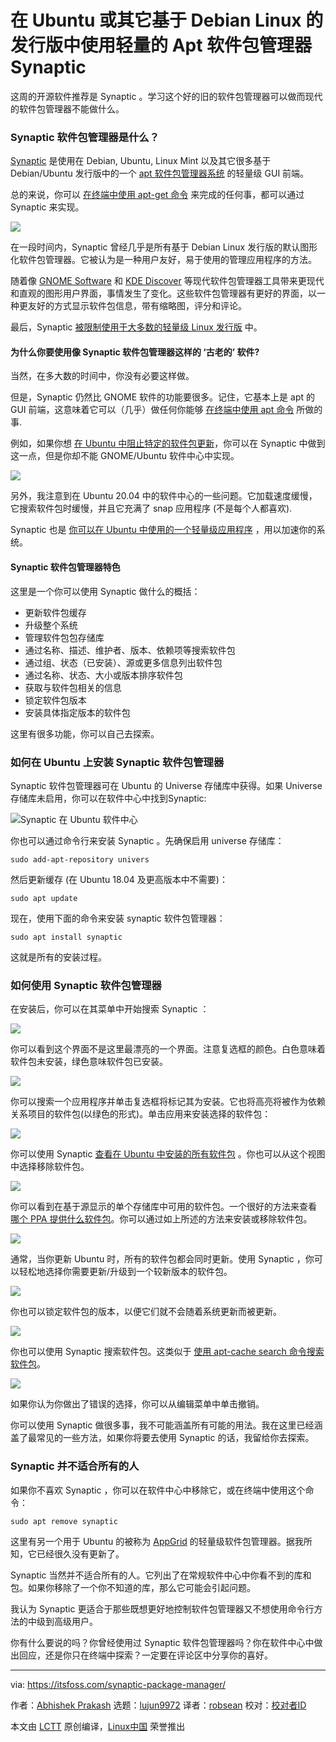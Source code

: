[#]: collector: (lujun9972)
[#]: translator: (robsean)
[#]: reviewer: ( )
[#]: publisher: ( )
[#]: url: ( )
[#]: subject: (Using the Lightweight Apt Package Manager Synaptic in Ubuntu and Other Debian-based Linux Distributions)
[#]: via: (https://itsfoss.com/synaptic-package-manager/)
[#]: author: (Abhishek Prakash https://itsfoss.com/author/abhishek/)

在 Ubuntu 或其它基于 Debian Linux 的发行版中使用轻量的 Apt 软件包管理器 Synaptic
======

这周的开源软件推荐是 Synaptic 。学习这个好的旧的软件包管理器可以做而现代的软件包管理器不能做什么。

### Synaptic 软件包管理器是什么？

[Synaptic][1] 是使用在 Debian, Ubuntu, Linux Mint 以及其它很多基于 Debian/Ubuntu 发行版中的一个 [apt 软件包管理器系统][2] 的轻量级 GUI 前端。

总的来说，你可以 [在终端中使用 apt-get 命令][3] 来完成的任何事，都可以通过 Synaptic 来实现。

![][4]

在一段时间内，Synaptic 曾经几乎是所有基于 Debian Linux 发行版的默认图形化软件包管理器。它被认为是一种用户友好，易于使用的管理应用程序的方法。

随着像 [GNOME Software][5] 和 [KDE Discover][6] 等现代软件包管理器工具带来更现代和直观的图形用户界面，事情发生了变化。这些软件包管理器有更好的界面，以一种更友好的方式显示软件包信息，带有缩略图，评分和评论。

最后，Synaptic [被限制使用于大多数的轻量级 Linux 发行版][7] 中。

#### 为什么你要使用像 Synaptic 软件包管理器这样的 ‘古老的’ 软件?

当然，在多大数的时间中，你没有必要这样做。

但是，Synaptic 仍然比 GNOME 软件的功能要很多。记住，它基本上是 apt 的 GUI 前端，这意味着它可以（几乎）做任何你能够 [在终端中使用 apt 命令][8] 所做的事.

例如，如果你想 [在 Ubuntu 中阻止特定的软件包更新][9]，你可以在 Synaptic 中做到这一点，但是你却不能 GNOME/Ubuntu 软件中心中实现。

![][10]

另外，我注意到在 Ubuntu 20.04 中的软件中心的一些问题。它加载速度缓慢，它搜索软件包时缓慢，并且它充满了 snap 应用程序 (不是每个人都喜欢).

Synaptic 也是 [你可以在 Ubuntu 中使用的一个轻量级应用程序][7] ，用以加速你的系统。

#### Synaptic 软件包管理器特色

这里是一个你可以使用 Synaptic 做什么的概括：

  * 更新软件包缓存
  * 升级整个系统
  * 管理软件包包存储库
  * 通过名称、描述、维护者、版本、依赖项等搜索软件包
  * 通过组、状态（已安装）、源或更多信息列出软件包
  * 通过名称、状态、大小或版本排序软件包
  * 获取与软件包相关的信息
  * 锁定软件包版本
  * 安装具体指定版本的软件包



这里有很多功能，你可以自己去探索。

### 如何在 Ubuntu 上安装 Synaptic 软件包管理器 

Synaptic 软件包管理器可在 Ubuntu 的 Universe 存储库中获得。如果 Universe 存储库未启用，你可以在软件中心中找到Synaptic:

![Synaptic 在 Ubuntu 软件中心][11]

你也可以通过命令行来安装 Synaptic 。先确保启用 universe 存储库：

```
sudo add-apt-repository univers
```

然后更新缓存 (在 Ubuntu 18.04 及更高版本中不需要)：

```
sudo apt update
```

现在，使用下面的命令来安装 synaptic 软件包管理器：

```
sudo apt install synaptic
```

这就是所有的安装过程。

### 如何使用 Synaptic 软件包管理器

在安装后，你可以在其菜单中开始搜索 Synaptic ：

![][12]

你可以看到这个界面不是这里最漂亮的一个界面。注意复选框的颜色。白色意味着软件包未安装，绿色意味软件包已安装。

![][4]

你可以搜索一个应用程序并单击复选框将标记其为安装。它也将高亮将被作为依赖关系项目的软件包(以绿色的形式)。单击应用来安装选择的软件包：

![][13]

你可以使用 Synaptic [查看在  Ubuntu 中安装的所有软件包][14] 。你也可以从这个视图中选择移除软件包。

![][15]

你可以看到在基于源显示的单个存储库中可用的软件包。一个很好的方法来查看 [哪个 PPA 提供什么软件包][16]。你可以通过如上所述的方法来安装或移除软件包。

![][17]

通常，当你更新 Ubuntu 时，所有的软件包都会同时更新。使用 Synaptic ，你可以轻松地选择你需要更新/升级到一个较新版本的软件包。

![][18]

你也可以锁定软件包的版本，以便它们就不会随着系统更新而被更新。

![][10]

你也可以使用 Synaptic 搜索软件包。这类似于 [使用 apt-cache search 命令搜索软件包][19]。

![][20]

如果你认为你做出了错误的选择，你可以从编辑菜单中单击撤销。

你可以使用 Synaptic 做很多事，我不可能涵盖所有可能的用法。我在这里已经涵盖了最常见的一些方法，如果你将要去使用 Synaptic 的话，我留给你去探索。

### Synaptic 并不适合所有的人

如果你不喜欢 Synaptic ，你可以在软件中心中移除它，或在终端中使用这个命令：

```
sudo apt remove synaptic
```

这里有另一个用于 Ubuntu 的被称为 [AppGrid][21] 的轻量级软件包管理器。据我所知，它已经很久没有更新了。

Synaptic 当然并不适合所有的人。它列出了在常规软件中心中你看不到的库和包。如果你移除了一个你不知道的库，那么它可能会引起问题。

我认为 Synaptic 更适合于那些既想更好地控制软件包管理器又不想使用命令行方法的中级到高级用户。

你有什么要说的吗？你曾经使用过 Synaptic 软件包管理器吗？你在软件中心中做出回应，还是你只在终端中探索？一定要在评论区中分享你的喜好。

--------------------------------------------------------------------------------

via: https://itsfoss.com/synaptic-package-manager/

作者：[Abhishek Prakash][a]
选题：[lujun9972][b]
译者：[robsean](https://github.comrobsean)
校对：[校对者ID](https://github.com/校对者ID)

本文由 [LCTT](https://github.com/LCTT/TranslateProject) 原创编译，[Linux中国](https://linux.cn/) 荣誉推出

[a]: https://itsfoss.com/author/abhishek/
[b]: https://github.com/lujun9972
[1]: https://www.nongnu.org/synaptic/
[2]: https://en.wikipedia.org/wiki/APT_(software)
[3]: https://itsfoss.com/apt-get-linux-guide/
[4]: https://i1.wp.com/itsfoss.com/wp-content/uploads/2020/06/synaptic-interface.png?ssl=1
[5]: https://wiki.gnome.org/Apps/Software
[6]: https://userbase.kde.org/Discover
[7]: https://itsfoss.com/lightweight-alternative-applications-ubuntu/
[8]: https://itsfoss.com/apt-command-guide/
[9]: https://itsfoss.com/prevent-package-update-ubuntu/
[10]: https://i0.wp.com/itsfoss.com/wp-content/uploads/2020/06/lock-version-synaptic.png?ssl=1
[11]: https://i2.wp.com/itsfoss.com/wp-content/uploads/2020/06/synaptic-ubuntu-software-center.png?ssl=1
[12]: https://i1.wp.com/itsfoss.com/wp-content/uploads/2020/06/synaptic-package-manager-ubuntu.jpg?ssl=1
[13]: https://i0.wp.com/itsfoss.com/wp-content/uploads/2020/06/install-packages-in-synaptic.png?ssl=1
[14]: https://itsfoss.com/list-installed-packages-ubuntu/
[15]: https://i1.wp.com/itsfoss.com/wp-content/uploads/2020/06/remove-packages-using-synaptic.png?ssl=1
[16]: https://itsfoss.com/ppa-guide/
[17]: https://i0.wp.com/itsfoss.com/wp-content/uploads/2020/06/see-packages-by-repositories-synaptic.png?ssl=1
[18]: https://i2.wp.com/itsfoss.com/wp-content/uploads/2020/06/upgrade-packages-synaptic.png?ssl=1
[19]: https://itsfoss.com/apt-search-command/
[20]: https://i0.wp.com/itsfoss.com/wp-content/uploads/2020/06/search-results-synaptic.png?ssl=1
[21]: https://itsfoss.com/app-grid-lighter-alternative-ubuntu-software-center/
